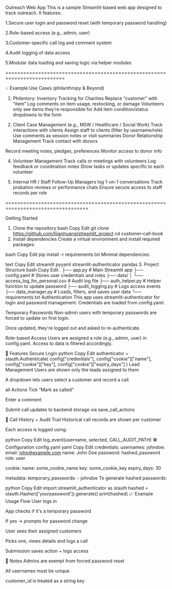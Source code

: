 Outreach Web App
This is a sample Streamlit-based web app designed to track outreach. It features:

1.Secure user login and password reset (with temporary password handling)

2.Role-based access (e.g., admin, user)

3.Customer-specific call log and comment system

4.Audit logging of data access

5.Modular data loading and saving logic via helper modules

==========================================================================

💡 Example Use Cases (philanthropy  & Beyond)
1. Philentory: Inventory Tracking for Charities
    Replace “customer” with “item”
    Log comments on item usage, restocking, or damage
    Volunteers only see items they’re responsible for
    Add item condition/status dropdowns to the form

2. Client Case Management (e.g., MSW / Healthcare / Social Work)
Track interactions with clients
Assign staff to clients (filter by username/role)
Use comments as session notes or visit summaries
Donor Relationship Management
Track contact with donors

Record meeting notes, pledges, preferences
Monitor access to donor info

4. Volunteer Management
Track calls or meetings with volunteers
Log feedback or coordination notes
Show tasks or updates specific to each volunteer

5. Internal HR / Staff Follow-Up
    Managers log 1-on-1 conversations
    Track probation reviews or performance chats
    Ensure secure access to staff records per role

==================================================================================

Getting Started
1. Clone the repository
bash
Copy
Edit
git clone https://github.com/lijianhuang/streamlit_project
cd customer-call-book
2. Install dependencies
Create a virtual environment and install required packages:

bash
Copy
Edit
pip install -r requirements.txt
Minimal dependencies:

text
Copy
Edit
streamlit
pyyaml
streamlit-authenticator
pandas
3. Project Structure
bash
Copy
Edit
.
├── app.py                      # Main Streamlit app
├── config.yaml                 # Stores user credentials and roles
├── data/
│   └── access_log_for_personal.csv  # Audit log file
├── auth_helper.py             # Helper function to update password
├── audit_logging.py           # Logs access events
├── data_manager.py            # Loads, filters, and saves user data
└── requirements.txt
Authentication
This app uses streamlit-authenticator for login and password management. Credentials are loaded from config.yaml.

Temporary Passwords
Non-admin users with temporary passwords are forced to update on first login.

Once updated, they're logged out and asked to re-authenticate.

Role-based Access
Users are assigned a role (e.g., admin, user) in config.yaml. Access to data is filtered accordingly.

📝 Features
Secure Login
python
Copy
Edit
authenticator = stauth.Authenticate(
    config["credentials"],
    config["cookie"]["name"],
    config["cookie"]["key"],
    config["cookie"]["expiry_days"]
)
Lead Management
Users are shown only the leads assigned to them

A dropdown lets users select a customer and record a call

all Actions
Tick “Mark as called”

Enter a comment

Submit call updates to backend storage via save_call_actions

📜 Call History + Audit Trail
Historical call records are shown per customer

Each access is logged using:

python
Copy
Edit
log_event(username, selected, CALL_AUDIT_PATH)
🛠️ Configuration
config.yaml
yaml
Copy
Edit
credentials:
  usernames:
    johndoe:
      email: john@example.com
      name: John Doe
      password: hashed_password
      role: user

cookie:
  name: some_cookie_name
  key: some_cookie_key
  expiry_days: 30

metadata:
  temporary_passwords:
    - johndoe
To generate hashed passwords:

python
Copy
Edit
import streamlit_authenticator as stauth
hashed = stauth.Hasher(['yourpassword']).generate()
print(hashed)
📈 Example Usage Flow
User logs in

App checks if it's a temporary password

If yes → prompts for password change

User sees their assigned customers

Picks one, views details and logs a call

Submission saves action + logs access

📌 Notes
Admins are exempt from forced password reset

All usernames must be unique

customer_id is treated as a string key

